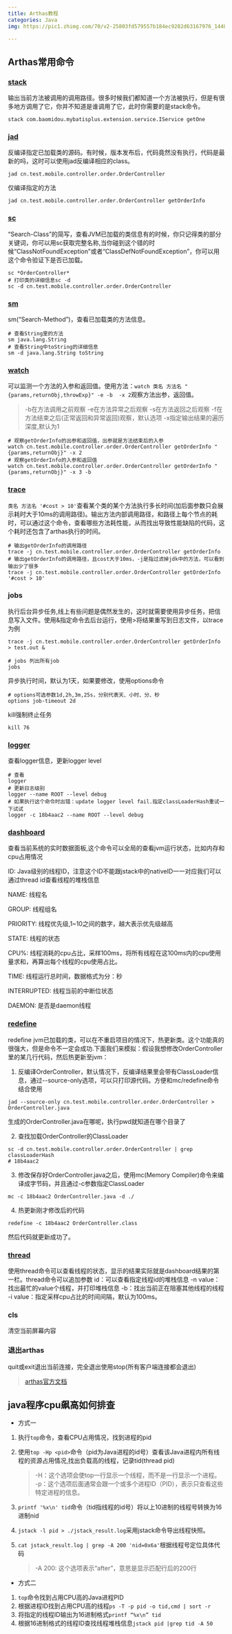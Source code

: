 ```yaml
---
title: Arthas教程
categories: Java
img: https://pic1.zhimg.com/70/v2-25803fd579557b184ec9282d63167976_1440w.avis

---
```



## Arthas常用命令

### [stack](https://arthas.aliyun.com/doc/stack.html)

输出当前方法被调用的调用路径。很多时候我们都知道一个方法被执行，但是有很多地方调用了它，你并不知道是谁调用了它，此时你需要的是stack命令。

```shell
stack com.baomidou.mybatisplus.extension.service.IService getOne
```
### [jad](https://arthas.aliyun.com/doc/jad.html)

反编译指定已加载类的源码。有时候，版本发布后，代码竟然没有执行，代码是最新的吗，这时可以使用jad反编译相应的class。

```shell
jad cn.test.mobile.controller.order.OrderController
```
仅编译指定的方法

```shell
jad cn.test.mobile.controller.order.OrderController getOrderInfo
```

### [sc](https://arthas.aliyun.com/doc/sc.html)

“Search-Class”的简写，查看JVM已加载的类信息有的时候，你只记得类的部分关键词，你可以用sc获取完整名称,当你碰到这个错的时候“ClassNotFoundException”或者“ClassDefNotFoundException”，你可以用这个命令验证下是否已加载。

```shell
sc *OrderController*
# 打印类的详细信息sc -d
sc -d cn.test.mobile.controller.order.OrderController
```

### [sm](https://arthas.aliyun.com/doc/sm.html)

sm(“Search-Method”)，查看已加载类的方法信息。

```shell
# 查看String里的方法
sm java.lang.String
# 查看String中toString的详细信息
sm -d java.lang.String toString
```

### [watch](https://arthas.aliyun.com/doc/watch.html)

可以监测一个方法的入参和返回值。使用方法：`watch 类名 方法名 "{params,returnObj,throwExp}" -e -b  -x 2`观察方法出参，返回值。
> -b在方法调用之前观察
> -e在方法异常之后观察
> -s在方法返回之后观察
> -f在方法结束之后(正常返回和异常返回)观察，默认选项
> -x指定输出结果的遍历深度,默认为1

```shell
# 观察getOrderInfo的出参和返回值，出参就是方法结束后的入参
watch cn.test.mobile.controller.order.OrderController getOrderInfo "{params,returnObj}" -x 2
# 观察getOrderInfo的入参和返回值
watch cn.test.mobile.controller.order.OrderController getOrderInfo "{params,returnObj}" -x 3 -b
```

### [trace](https://arthas.aliyun.com/doc/trace.html)

`类名 方法名 '#cost > 10'`查看某个类的某个方法执行多长时间(加后面参数只会展示耗时大于10ms的调用路径)。输出方法内部调用路径，和路径上每个节点的耗时，可以通过这个命令，查看哪些方法耗性能，从而找出导致性能缺陷的代码，这个耗时还包含了arthas执行的时间。

```shell
# 输出getOrderInfo的调用路径
trace -j cn.test.mobile.controller.order.OrderController getOrderInfo
# 输出getOrderInfo的调用路径，且cost大于10ms，-j是指过滤掉jdk中的方法，可以看到输出少了很多
trace -j cn.test.mobile.controller.order.OrderController getOrderInfo '#cost > 10'
```

### jobs

执行后台异步任务,线上有些问题是偶然发生的，这时就需要使用异步任务，把信息写入文件。使用&指定命令去后台运行，使用>将结果重写到日志文件，以trace为例

```shell
trace -j cn.test.mobile.controller.order.OrderController getOrderInfo > test.out &

# jobs 列出所有job
jobs
```
异步执行时间，默认为1天，如果要修改，使用options命令
```shell
# options可选参数1d,2h,3m,25s，分别代表天、小时、分、秒
options job-timeout 2d
```
kill强制终止任务
```shell
kill 76
```

### [logger](https://arthas.aliyun.com/doc/logger.html)

查看logger信息，更新logger level

```shell
# 查看
logger
# 更新日志级别
logger --name ROOT --level debug
# 如果执行这个命令时出错：update logger level fail.指定classLoaderHash重试一下试试
logger -c 18b4aac2 --name ROOT --level debug
```

### [dashboard](https://arthas.aliyun.com/doc/dashboard.html)

查看当前系统的实时数据面板,这个命令可以全局的查看jvm运行状态，比如内存和cpu占用情况

ID: Java级别的线程ID，注意这个ID不能跟jstack中的nativeID一一对应我们可以通过thread id查看线程的堆栈信息

NAME: 线程名

GROUP: 线程组名

PRIORITY: 线程优先级,1~10之间的数字，越大表示优先级越高

STATE: 线程的状态

CPU%: 线程消耗的cpu占比，采样100ms，将所有线程在这100ms内的cpu使用量求和，再算出每个线程的cpu使用占比。

TIME: 线程运行总时间，数据格式为分：秒

INTERRUPTED: 线程当前的中断位状态

DAEMON: 是否是daemon线程

### [redefine](https://arthas.aliyun.com/doc/redefine.html)

redefine jvm已加载的类，可以在不重启项目的情况下，热更新类。这个功能真的很强大，但是命令不一定会成功.下面我们来模拟：假设我想修改OrderController里的某几行代码，然后热更新至jvm：

1. 反编译OrderController，默认情况下，反编译结果里会带有ClassLoader信息，通过--source-only选项，可以只打印源代码。方便和mc/redefine命令结合使用
```shell
jad --source-only cn.test.mobile.controller.order.OrderController > OrderController.java
```
生成的OrderController.java在哪呢，执行pwd就知道在哪个目录了

2. 查找加载OrderController的ClassLoader
```shell
sc -d cn.test.mobile.controller.order.OrderController | grep classLoaderHash
# 18b4aac2
```

3. 修改保存好OrderController.java之后，使用mc(Memory Compiler)命令来编译成字节码，并且通过-c参数指定ClassLoader
```shell
mc -c 18b4aac2 OrderController.java -d ./
```

4. 热更新刚才修改后的代码
```shell
redefine -c 18b4aac2 OrderController.class
```
然后代码就更新成功了。

### [thread](https://arthas.aliyun.com/doc/thread.html)

使用thread命令可以查看线程的状态，显示的结果实际就是dashboard结果的第一栏。thread命令可以追加参数
id：可以查看指定线程id的堆栈信息
-n value：找出最忙的value个线程，并打印堆栈信息
-b：找出当前正在阻塞其他线程的线程
-i value：指定采样cpu占比的时间间隔，默认为100ms。

### cls

清空当前屏幕内容

### 退出arthas
quit或exit退出当前连接，完全退出使用stop(所有客户端连接都会退出)

> [arthas官方文档](https://arthas.aliyun.com/doc/quick-start.html)

## java程序cpu飙高如何排查

- 方式一

1. 执行`top`命令，查看CPU占用情况，找到进程的pid
2. 使用`top -Hp <pid>`命令（pid为Java进程的id号）查看该Java进程内所有线程的资源占用情况,找出负载高的线程，记录tid(thread pid)
    > -H：这个选项会使top一行显示一个线程，而不是一行显示一个进程。
    > -p：这个选项后面通常会跟一个或多个进程ID（PID），表示只查看这些特定进程的信息。

3. `printf '%x\n' tid`命令（tid指线程的id号）将以上10进制的线程号转换为16进制nid
4. `jstack -l pid > ./jstack_result.log`采用jstack命令导出线程快照。
5. `cat jstack_result.log | grep -A 200 'nid=0x6a'`根据线程号定位具体代码
    > -A 200: 这个选项表示“after”，意思是显示匹配行后的200行

- 方式二

1. `top`命令找到占用CPU高的Java进程PID
2. 根据进程ID找到占用CPU高的线程`ps -T -p pid -o tid,cmd | sort -r`
3. 将指定的线程ID输出为16进制格式`printf “%x\n” tid`
4. 根据16进制格式的线程ID查找线程堆栈信息`jstack pid |grep tid -A 50`